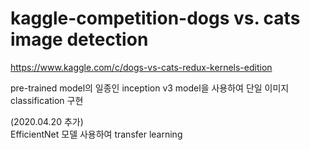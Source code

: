 # kaggle-competition-dogs vs. cats image detection
 https://www.kaggle.com/c/dogs-vs-cats-redux-kernels-edition
 
 pre-trained model의 일종인 inception v3 model을 사용하여 단일 이미지 classification 구현


(2020.04.20 추가)  
EfficientNet 모델 사용하여 transfer learning
